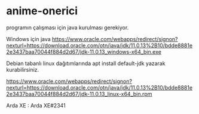 # anime-onerici
programın çalışması için java kurulması gerekiyor.

Windows için java
https://www.oracle.com/webapps/redirect/signon?nexturl=https://download.oracle.com/otn/java/jdk/11.0.13%2B10/bdde8881e2e3437baa70044f884d2d67/jdk-11.0.13_windows-x64_bin.exe

Debian tabanlı linux dağıtımlarında apt install default-jdk yazarak kurabilirsiniz.

https://www.oracle.com/webapps/redirect/signon?nexturl=https://download.oracle.com/otn/java/jdk/11.0.13%2B10/bdde8881e2e3437baa70044f884d2d67/jdk-11.0.13_linux-x64_bin.rpm

Arda XE : Arda XE#2341
